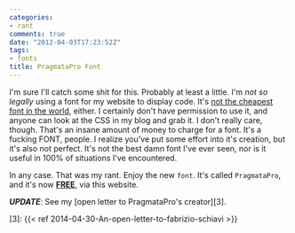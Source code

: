 ```yaml
---
categories:
- rant
comments: true
date: "2012-04-03T17:23:52Z"
tags:
- fonts
title: PragmataPro Font
---
```


I'm sure I'll catch some shit for this. Probably at least a little. I'm *not so
legally* using a font for my website to display code. It's [not the cheapest
font in the world][1], either. I certainly don't have permission to use it, and
anyone can look at the CSS in my blog and grab it. I don't really care, though.
That's an insane amount of money to charge for a font. It's a fucking FONT,
people. I realize you've put some effort into it's creation, but it's also not
perfect. It's not the best damn font I've ever seen, nor is it useful in 100% of
situations I've encountered.

In any case. That was my rant. Enjoy the new `font`. It's called `PragmataPro`,
and it's now **[FREE][2]**, via this website.

__*UPDATE*__: See my [open letter to PragmataPro's creator][3].

[1]: http://www.fsd.it/fonts/pragmatapro.htm
[2]: /font/PragmataPro.ttf
[3]: {{< ref 2014-04-30-An-open-letter-to-fabrizio-schiavi >}}
